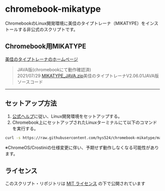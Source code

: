 # chromebook-mikatype
ChromebookのLinux開発環境に美佳のタイプトレーナ（MIKATYPE）をインストールする非公式のスクリプトです。

## Chromebook用MIKATYPE
[美佳のタイプトレーナのホームページ](https://www.asahi-net.or.jp/~bg8j-immr/)  
> JAVA版(chromebookにて動作確認済)  
> 2021/07/29 [MIKATYPE_JAVA.zip](https://www.asahi-net.or.jp/~bg8j-immr/mikatype_java.zip)美佳のタイプトレーナV2.06.01JAVA版ソースコード  

---

## セットアップ方法

1. [公式ヘルプ](https://support.google.com/chromebook/answer/9145439?hl=ja)に従い、Linux開発環境をセットアップする。  
2. Chromebook上にセットアップされたLinuxターミナルにて以下のコマンドを実行する。  

``` sh
curl -s https://raw.githubusercontent.com/hys524/chromebook-mikatype/main/scripts/install.sh | bash
```

※ChromeOS/Crostiniの仕様変更に伴い、予期せず動作しなくなる可能性があります。


## ライセンス
このスクリプト・リポジトリは [MIT ライセンス](./LICENSE) の下で公開されています

